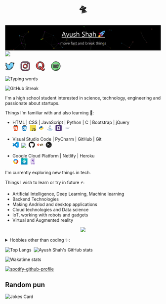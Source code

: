 # <p align="center">🛸</p>
![banner gif](/assets/profile-banner.gif)
![](https://komarev.com/ghpvc/?username=AyushShahh&color=dc143c)
<p align="left">
<a href="https://twitter.com/ayushshah__" target="_blank" rel="noopener noreferrer"><img src="assets/png/twitter.png" height="30"/></a>  
&nbsp;&nbsp;&nbsp; <a href="https://www.instagram.com/ayushshah__/" target="_blank" rel="noopener noreferrer"><img src="assets/png/instagram.png" height="30"/></a>
&nbsp;&nbsp;&nbsp; <a href="https://www.quora.com/profile/Ayush-Shah-133/" target="_blank" rel="noopener noreferrer"><img src="assets/png/quora.png" height="30"/></a>
&nbsp;&nbsp;&nbsp; <a href="https://open.spotify.com/user/mkxf4wwjr521oe9hjrvjbm4f6" target="_blank" rel="noopener noreferrer"><img src="assets/png/spotify.png" height="30"/></a>
  
![Typing words](https://readme-typing-svg.herokuapp.com?font=Oswald&color=FF9F00&size=25&lines=Student;Techie;Amateur+programmer;Geek;Tinkerer;Aspiring+polymath;Wannabe+Entrepreneur;Future+Billionaire+%26+Philiantropist;Thinking+out+of+the+box)

![GitHub Streak](https://github-readme-streak-stats.herokuapp.com/?user=AyushShahh&theme=highcontrast&hide_border=true)

I'm a high school student interested in science, technology, engineering and passionate about startups.

Things I'm familiar with and also learning 🌱:
- HTML | CSS | JavaScript | Python | C | Bootstrap | jQuery<br>
<code><img height="20" src="https://raw.githubusercontent.com/github/explore/80688e429a7d4ef2fca1e82350fe8e3517d3494d/topics/html/html.png"></code>&nbsp;
<code><img height="20" src="https://raw.githubusercontent.com/github/explore/80688e429a7d4ef2fca1e82350fe8e3517d3494d/topics/css/css.png"></code>&nbsp;
<code><img height="20" src="https://raw.githubusercontent.com/github/explore/80688e429a7d4ef2fca1e82350fe8e3517d3494d/topics/javascript/javascript.png"></code>&nbsp;
<code><img height="20" src="https://raw.githubusercontent.com/github/explore/80688e429a7d4ef2fca1e82350fe8e3517d3494d/topics/python/python.png"></code>&nbsp;
<code><img height="20" src="https://raw.githubusercontent.com/github/explore/f3e22f0dca2be955676bc70d6214b95b13354ee8/topics/c/c.png"></code>&nbsp;
<code><img height="20" src="https://raw.githubusercontent.com/github/explore/80688e429a7d4ef2fca1e82350fe8e3517d3494d/topics/bootstrap/bootstrap.png"></code>&nbsp;
<code><img height="20" src="https://raw.githubusercontent.com/github/explore/80688e429a7d4ef2fca1e82350fe8e3517d3494d/topics/jquery/jquery.png"></code>&nbsp;

- Visual Studio Code | PyCharm | GitHub | Git<br>
<code><img height="20" src="https://raw.githubusercontent.com/github/explore/bbd48b997e8d0bef63f676eca4da5e1f76487b56/topics/visual-studio-code/visual-studio-code.png"></code>&nbsp;
<code><img height="20" src="https://upload.wikimedia.org/wikipedia/commons/1/1d/PyCharm_Icon.svg"></code>&nbsp;
<code><img height="20" src="https://raw.githubusercontent.com/github/explore/78df643247d429f6cc873026c0622819ad797942/topics/github/github.png"></code>&nbsp;
<code><img height="20" src="https://raw.githubusercontent.com/github/explore/80688e429a7d4ef2fca1e82350fe8e3517d3494d/topics/git/git.png"></code>&nbsp;
<code><img height="20" src="https://raw.githubusercontent.com/github/explore/d92924b1d925bb134e308bd29c9de6c302ed3beb/topics/terminal/terminal.png"></code>

- Google Cloud Platform | Netlify | Heroku<br>
<code><img height="20" src="https://raw.githubusercontent.com/github/explore/62b74b4ac11782e90fa7c275d62ad1a2855d403d/topics/google-cloud/google-cloud.png"></code>&nbsp;
<code><img height="20" src="https://raw.githubusercontent.com/github/explore/f23f0ddbe494d51a2a8543f46bbe3ede37e5c609/topics/netlify/netlify.png"></code>&nbsp;
<code><img height="20" src="https://raw.githubusercontent.com/github/explore/cb661bc288627f05a5ac4187b00495fd8048c9fa/topics/heroku/heroku.png"></code>

I'm currently exploring new things in tech.

Things I wish to learn or try in future ⚡:
- Artificial Intelligence, Deep Learning, Machine learning
- Backend Technologies
- Making Andriod and desktop applications
- Cloud technologies and Data science
- IoT, working with robots and gadgets
- Virtual and Augmented reality
 
<p align="center">
<img src="https://quotes-github-readme.vercel.app/api">
  </p>

<details>
<summary>Hobbies other than coding ✨:</summary>

- Studying (because I'm in high school)
- Astronomy 🌌🔭
- Playing piano 🎹
- Football ⚽️🥅
- Watching movies and playing video games 🎮
- Writing ✍ and Reading
- Surf on internet 🌐
- Doing random stuff 💬
- Brainstorming ideas or something 💡💭
- Learning new things 🔰
- etc.
</details>

<p align="center">

![Top Langs](https://github-readme-stats.vercel.app/api/top-langs/?username=AyushShahh&langs_count=10&layout=compact&theme=vision-friendly-dark&bg_color=70,000000,000000,000000,000000,000000,130F40&hide_border=true)&nbsp;
![Ayush Shah's GitHub stats](https://github-readme-stats.vercel.app/api?username=AyushShahh&show_icons=true&include_all_commits=false&count_private=True&theme=vision-friendly-dark&bg_color=0,000000,000000,130F40&hide_border=true)
</p>

![Wakatime stats](https://github-readme-stats.vercel.app/api/wakatime?username=ayushshah&layout=compact&hide=Text&theme=vision-friendly-dark&custom_title=Development%20in%20last%207%20days&bg_color=70,000000,000000,000000,000000,000000,130F40&hide_border=true)

[![spotify-github-profile](https://spotify-github-profile.vercel.app/api/view?uid=mkxf4wwjr521oe9hjrvjbm4f6&cover_image=true&theme=default)](https://spotify-github-profile.vercel.app/api/view?uid=mkxf4wwjr521oe9hjrvjbm4f6&redirect=true)

## Random pun
![Jokes Card](https://readme-jokes.vercel.app/api)

<!--
**AyushShahh/AyushShahh** is a ✨ _special_ ✨ repository because its `README.md` (this file) appears on your GitHub profile.

Here are some ideas to get you started:

- 🔭 I’m currently working on ...
- 🌱 I’m currently learning ...
- 👯 I’m looking to collaborate on ...
- 🤔 I’m looking for help with ...
- 💬 Ask me about ...
- 📫 How to reach me: ...
- 😄 Pronouns: ...
- ⚡ Fun fact: ...
-->
